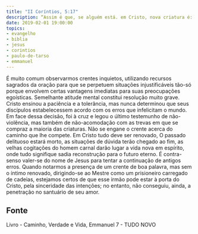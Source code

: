 ```yaml
---
title: "II Coríntios, 5:17"
description: “Assim é que, se alguém está. em Cristo, nova criatura é: as coisas velhas já passaram; eis que tudo se fez novo.” — Paulo. (2ª EPÍSTOLA AOS CORÍNTIOS, capítulo 5, versículo 17.)
date: 2019-02-01 19:00:00
topics: 
- evangelho
- biblia
- jesus
- corintios
- paulo-de-tarso
- emmanuel
---
```


É muito comum observarmos crentes inquietos, utilizando recursos
sagrados da oração para que se perpetuem situações injustificáveis tão-só porque envolvem certas vantagens imediatas para suas preocupações egoísticas.
Semelhante atitude mental constitui resolução muito grave.
Cristo ensinou a paciência e a tolerância, mas nunca determinou que seus
discípulos estabelecessem acordo com os erros que infelicitam o mundo. Em
face dessa decisão, foi à cruz e legou o último testemunho de não-violência,
mas também de não-acomodação com as trevas em que se compraz a maioria
das criaturas.
Não se engane o crente acerca do caminho que lhe compete.
Em Cristo tudo deve ser renovado, O passado delituoso estará morto, as
situações de dúvida terão chegado ao fim, as velhas cogitações do homem carnal darão lugar a vida nova em espírito, onde tudo signifique sadia
reconstrução para o futuro eterno.
É contra-senso valer-se do nome de Jesus para tentar a continuação de
antigos erros.
Quando notarmos a presença de um crente de boa palavra, mas sem o
íntimo renovado, dirigindo-se ao Mestre como um prisioneiro carregado de
cadeias, estejamos certos de que esse irmão pode estar à porta do Cristo, pela
sinceridade das intenções; no entanto, não conseguiu, ainda, a penetração no
santuário de seu amor.


## Fonte
Livro - Caminho, Verdade e Vida, Emmanuel
7 -  TUDO NOVO
